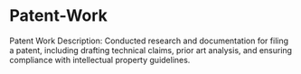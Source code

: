 # Patent-Work
Patent Work Description: Conducted research and documentation for filing a patent, including drafting technical claims, prior art analysis, and ensuring compliance with intellectual property guidelines.
